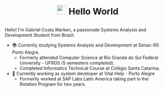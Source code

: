 <div id="user-content-toc">
    <ul align="center">
      <summary><h1 style="display: inline-block">
          <img src="https://media.giphy.com/media/hvRJCLFzcasrR4ia7z/giphy.gif" width="30px"/> Hello World</h1></summary>
    </ul>
</div>

<p>
  Hello! I'm Gabriel Costa Warken, a passionate Systems Analysis and Development Student from Brazil.

  - 📚 Currently studying Systems Analysis and Development at Senac-RS Porto Alegre.
    - Formerly attended Computer Science at Rio Grande do Sul Federal University - UFRGS (5 semesters completed).
    - Completed Informatics Technical Course at Colégio Santa Catarina.
  - 💼 Currently working as system developer at Vital Help - Porto Alegre
    - Formerlly worked at SAP Labs Latin America taking part in the Rotation Program for two years.
</p>
